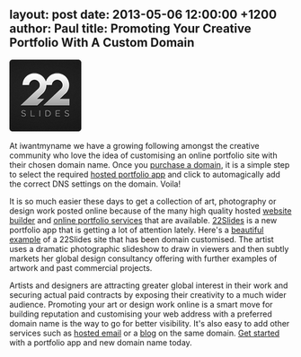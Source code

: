 layout: post
date: 2013-05-06 12:00:00 +1200
author: Paul
title: Promoting Your Creative Portfolio With A Custom Domain
----

![22slides.png](/media/2013-05-06-22slides.png)

At iwantmyname we have a growing following amongst the creative community who love the idea of customising an online portfolio site with their chosen domain name. Once you [purchase a domain](https://iwantmyname.co.nz/), it is a simple step to select the required [hosted portfolio app](https://iwantmyname.com/services/portfolio-hosting/) and click to automagically add the correct DNS settings on the domain. Voila!

It is so much easier these days to get a collection of art, photography or design work posted online because of the many high quality hosted [website builder](https://iwantmyname.co.nz/services/website-builder/) and [online portfolio services](https://iwantmyname.co.nz/services/portfolio-hosting/) that are available. [22Slides](https://iwantmyname.co.nz/services/portfolio-hosting/22slides-domain-registration) is a new portfolio app that is getting a lot of attention lately. Here's a [beautiful example](http://anishbabuverghese.com/) 
of a 22Slides[](https://iwantmyname.co.nz/services/portfolio-hosting/22slides-domain-registration) site that has been domain customised. The artist uses a 
dramatic photographic slideshow to draw in viewers and then subtly markets her 
global design consultancy offering with further examples of artwork and 
past commercial projects.

Artists and designers are attracting greater global interest in their work and securing actual paid contracts by exposing their creativity to a much wider audience. Promoting your art or design work online is a smart move for building reputation and customising your web address with a preferred domain name is the way to go for better visibility. It's also easy to add other services such as [hosted email](https://iwantmyname.co.nz/services/email-hosting/) or a [blog](https://iwantmyname.co.nz/services/blog-hosting/) on the same domain. [Get started](https://iwantmyname.co.nz/services/portfolio-hosting/) with a portfolio app and new domain name today.
